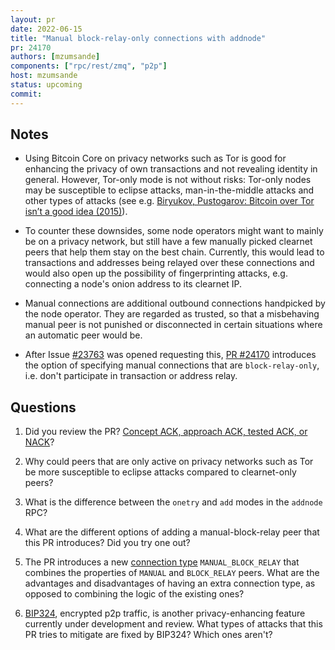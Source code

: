 ```yaml
---
layout: pr
date: 2022-06-15
title: "Manual block-relay-only connections with addnode"
pr: 24170
authors: [mzumsande]
components: ["rpc/rest/zmq", "p2p"]
host: mzumsande
status: upcoming
commit:
---
```



## Notes

* Using Bitcoin Core on privacy networks such as Tor is good for enhancing the privacy of
own transactions and not revealing identity in general. However, Tor-only mode
is not without risks: Tor-only nodes may be susceptible to eclipse
attacks, man-in-the-middle attacks and other types of attacks
(see e.g. [Biryukov, Pustogarov: Bitcoin over Tor isn’t a good idea (2015)](https://www.ieee-security.org/TC/SP2015/papers-archived/6949a122.pdf)).

* To counter these downsides, some node operators might want to mainly be on a
privacy network, but still have a few manually picked clearnet peers that help
them stay on the best chain.
Currently, this would lead to transactions and addresses being relayed over
these connections and would also open up the
possibility of fingerprinting attacks, e.g. connecting a node's onion address
to its clearnet IP.

* Manual connections are additional outbound connections handpicked by the
node operator. They are regarded as trusted, so that a misbehaving manual
peer is not punished or disconnected in certain situations where an automatic
peer would be.

* After Issue [#23763](https://github.com/bitcoin/bitcoin/issues/23763) was
  opened requesting this, [PR
#24170](https://github.com/bitcoin/bitcoin/pull/24170) introduces the option of
specifying manual connections that are `block-relay-only`, i.e. don't
participate in transaction or address relay.

## Questions

1. Did you review the PR? [Concept ACK, approach ACK, tested ACK, or NACK](https://github.com/bitcoin/bitcoin/blob/master/CONTRIBUTING.md#peer-review)?

1. Why could peers that are only active on privacy networks such as Tor be more
susceptible to eclipse attacks compared to clearnet-only peers?

1. What is the difference between the `onetry` and `add` modes in the `addnode` RPC?

1. What are the different options of adding a manual-block-relay peer that this PR
introduces? Did you try one out?

1. The PR introduces a new [connection
   type](https://github.com/mzumsande/bitcoin/blob/202112_manual_blocksonly/src/net.h#L123-L195)
`MANUAL_BLOCK_RELAY` that combines the
properties of `MANUAL` and `BLOCK_RELAY` peers. What are the advantages and
disadvantages of having an extra connection type, as opposed to combining the
logic of the existing ones?

1. [BIP324](https://bip324.com/), encrypted p2p traffic, is another privacy-enhancing
feature currently under development and review. What types of attacks that this PR
tries to mitigate are fixed by BIP324? Which ones aren't?

<!-- TODO: After meeting, uncomment and add meeting log between the irc tags
## Meeting Log

{% irc %}
{% endirc %}
-->
